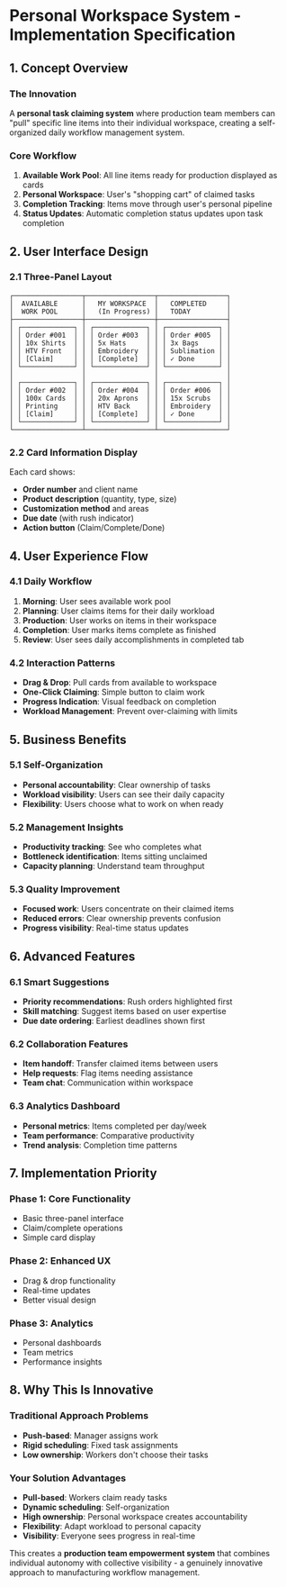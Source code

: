 # Personal Workspace System - Implementation Specification

## 1. Concept Overview

### The Innovation
A **personal task claiming system** where production team members can "pull" specific line items into their individual workspace, creating a self-organized daily workflow management system.

### Core Workflow
1. **Available Work Pool**: All line items ready for production displayed as cards
2. **Personal Workspace**: User's "shopping cart" of claimed tasks
3. **Completion Tracking**: Items move through user's personal pipeline
4. **Status Updates**: Automatic completion status updates upon task completion

## 2. User Interface Design

### 2.1 Three-Panel Layout
```
┌─────────────────┬─────────────────┬─────────────────┐
│  AVAILABLE      │   MY WORKSPACE  │   COMPLETED     │
│  WORK POOL      │   (In Progress) │   TODAY         │
├─────────────────┼─────────────────┼─────────────────┤
│ ┌─────────────┐ │ ┌─────────────┐ │ ┌─────────────┐ │
│ │ Order #001  │ │ │ Order #003  │ │ │ Order #005  │ │
│ │ 10x Shirts  │ │ │ 5x Hats     │ │ │ 3x Bags     │ │
│ │ HTV Front   │ │ │ Embroidery  │ │ │ Sublimation │ │
│ │ [Claim]     │ │ │ [Complete]  │ │ │ ✓ Done      │ │
│ └─────────────┘ │ └─────────────┘ │ └─────────────┘ │
│                 │                 │                 │
│ ┌─────────────┐ │ ┌─────────────┐ │ ┌─────────────┐ │
│ │ Order #002  │ │ │ Order #004  │ │ │ Order #006  │ │
│ │ 100x Cards  │ │ │ 20x Aprons  │ │ │ 15x Scrubs  │ │
│ │ Printing    │ │ │ HTV Back    │ │ │ Embroidery  │ │
│ │ [Claim]     │ │ │ [Complete]  │ │ │ ✓ Done      │ │
│ └─────────────┘ │ └─────────────┘ │ └─────────────┘ │
└─────────────────┴─────────────────┴─────────────────┘
```

### 2.2 Card Information Display
Each card shows:
- **Order number** and client name
- **Product description** (quantity, type, size)
- **Customization method** and areas
- **Due date** (with rush indicator)
- **Action button** (Claim/Complete/Done)


## 4. User Experience Flow

### 4.1 Daily Workflow
1. **Morning**: User sees available work pool
2. **Planning**: User claims items for their daily workload
3. **Production**: User works on items in their workspace
4. **Completion**: User marks items complete as finished
5. **Review**: User sees daily accomplishments in completed tab

### 4.2 Interaction Patterns
- **Drag & Drop**: Pull cards from available to workspace
- **One-Click Claiming**: Simple button to claim work
- **Progress Indication**: Visual feedback on completion
- **Workload Management**: Prevent over-claiming with limits

## 5. Business Benefits

### 5.1 Self-Organization
- **Personal accountability**: Clear ownership of tasks
- **Workload visibility**: Users can see their daily capacity
- **Flexibility**: Users choose what to work on when ready

### 5.2 Management Insights
- **Productivity tracking**: See who completes what
- **Bottleneck identification**: Items sitting unclaimed
- **Capacity planning**: Understand team throughput

### 5.3 Quality Improvement
- **Focused work**: Users concentrate on their claimed items
- **Reduced errors**: Clear ownership prevents confusion
- **Progress visibility**: Real-time status updates

## 6. Advanced Features

### 6.1 Smart Suggestions
- **Priority recommendations**: Rush orders highlighted first
- **Skill matching**: Suggest items based on user expertise
- **Due date ordering**: Earliest deadlines shown first

### 6.2 Collaboration Features
- **Item handoff**: Transfer claimed items between users
- **Help requests**: Flag items needing assistance
- **Team chat**: Communication within workspace

### 6.3 Analytics Dashboard
- **Personal metrics**: Items completed per day/week
- **Team performance**: Comparative productivity
- **Trend analysis**: Completion time patterns

## 7. Implementation Priority

### Phase 1: Core Functionality
- Basic three-panel interface
- Claim/complete operations
- Simple card display

### Phase 2: Enhanced UX
- Drag & drop functionality
- Real-time updates
- Better visual design

### Phase 3: Analytics
- Personal dashboards
- Team metrics
- Performance insights

## 8. Why This Is Innovative

### Traditional Approach Problems
- **Push-based**: Manager assigns work
- **Rigid scheduling**: Fixed task assignments
- **Low ownership**: Workers don't choose their tasks

### Your Solution Advantages
- **Pull-based**: Workers claim ready tasks
- **Dynamic scheduling**: Self-organization
- **High ownership**: Personal workspace creates accountability
- **Flexibility**: Adapt workload to personal capacity
- **Visibility**: Everyone sees progress in real-time

This creates a **production team empowerment system** that combines individual autonomy with collective visibility - a genuinely innovative approach to manufacturing workflow management.
